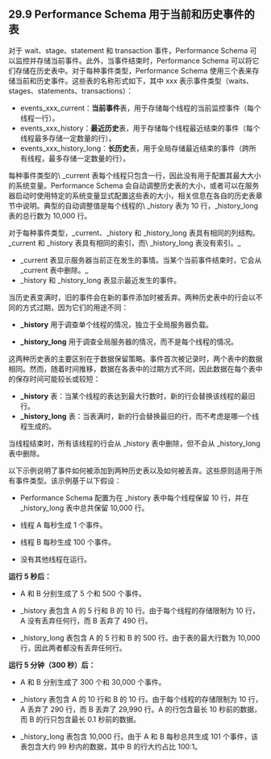 ## 29.9 Performance Schema 用于当前和历史事件的表

对于 wait、stage、statement 和 transaction 事件，Performance Schema 可以监控并存储当前事件。此外，当事件结束时，Performance Schema 可以将它们存储在历史表中。对于每种事件类型，Performance Schema 使用三个表来存储当前和历史事件。这些表的名称形式如下，其中 xxx 表示事件类型（waits、stages、statements、transactions）：

- events\_xxx\_current：**当前事件**表，用于存储每个线程的当前监控事件（每个线程一行）。
- events\_xxx\_history：**最近历史**表，用于存储每个线程最近结束的事件（每个线程最多存储一定数量的行）。
- events\_xxx\_history\_long：**长历史**表，用于全局存储最近结束的事件（跨所有线程，最多存储一定数量的行）。

每种事件类型的\ \_current 表每个线程只包含一行，因此没有用于配置其最大大小的系统变量。Performance Schema 会自动调整历史表的大小，或者可以在服务器启动时使用特定的系统变量显式配置这些表的大小，相关信息在各自的历史表章节中说明。典型的自动调整值是每个线程的\ \_history 表为 10 行，\_history\_long 表的总行数为 10,000 行。

对于每种事件类型，\_current、\_history 和 \_history\_long 表具有相同的列结构。\_current 和 \_history 表具有相同的索引，而\ \_history\_long 表没有索引。\_

- \_current 表显示服务器当前正在发生的事情。当某个当前事件结束时，它会从\_current 表中删除。\_
- \_history 和 \_history\_long 表显示最近发生的事件。

当历史表变满时，旧的事件会在新的事件添加时被丢弃。两种历史表中的行会以不同的方式过期，因为它们的用途不同：

- **\_history** 用于调查单个线程的情况，独立于全局服务器负载。

- **\_history\_long** 用于调查全局服务器的情况，而不是每个线程的情况。


这两种历史表的主要区别在于数据保留策略。事件首次被记录时，两个表中的数据相同。然而，随着时间推移，数据在各表中的过期方式不同，因此数据在每个表中的保存时间可能较长或较短：

- **\_history** 表：当某个线程的表达到最大行数时，新的行会替换该线程的最旧行。
- **\_history\_long** 表：当表满时，新的行会替换最旧的行，而不考虑是哪一个线程生成的。


当线程结束时，所有该线程的行会从 \_history 表中删除，但不会从 \_history\_long 表中删除。

以下示例说明了事件如何被添加到两种历史表以及如何被丢弃。这些原则适用于所有事件类型。该示例基于以下假设：

- Performance Schema 配置为在 \_history 表中每个线程保留 10 行，并在 \_history\_long 表中总共保留 10,000 行。

- 线程 A 每秒生成 1 个事件。

- 线程 B 每秒生成 100 个事件。

- 没有其他线程在运行。


**运行 5 秒后：**

- A 和 B 分别生成了 5 个和 500 个事件。

- \_history 表包含 A 的 5 行和 B 的 10 行。由于每个线程的存储限制为 10 行，A 没有丢弃任何行，而 B 丢弃了 490 行。

- \_history\_long 表包含 A 的 5 行和 B 的 500 行。由于表的最大行数为 10,000 行，因此两者都没有丢弃任何行。


**运行 5 分钟（300 秒）后：**

- A 和 B 分别生成了 300 个和 30,000 个事件。

- \_history 表包含 A 的 10 行和 B 的 10 行。由于每个线程的存储限制为 10 行，A 丢弃了 290 行，而 B 丢弃了 29,990 行。A 的行包含最长 10 秒前的数据，而 B 的行只包含最长 0.1 秒前的数据。

- \_history\_long 表包含 10,000 行。由于 A 和 B 每秒总共生成 101 个事件，该表包含大约 99 秒内的数据，其中 B 的行大约占比 100:1。